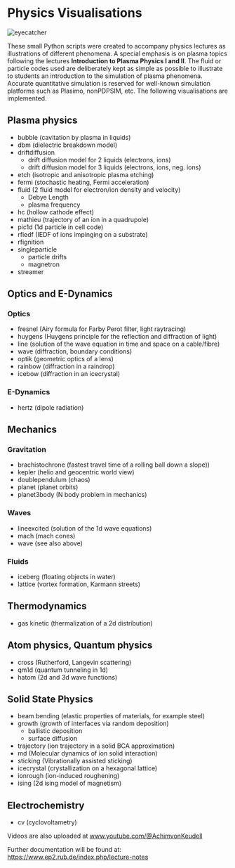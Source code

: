 # Physics Visualisations

![eyecatcher](https://user-images.githubusercontent.com/100088227/209437970-9c330da3-e5ef-4a33-9812-a1c5cda53f42.gif)

These small Python scripts were created to accompany physics lectures as illustrations of different phenomena. A special emphasis is on plasma topics following the lectures <b>Introduction to Plasma Physics I and II</b>. The fluid or particle codes used are deliberately kept as simple as possible to illustrate to students an introduction to the simulation of plasma phenomena. Accurate quantitative simulation is reserved for well-known simulation platforms such as Plasimo, nonPDPSIM, etc. The following visualisations are implemented.

## Plasma physics
* bubble (cavitation by plasma in liquids)
* dbm (dielectric breakdown model)
* driftdiffusion
  - drift diffusion model for 2 liquids (electrons, ions)
  - drift diffusion model for 3 liquids (electrons, ions, neg. ions)
* etch (isotropic and anisotropic plasma etching)
* fermi (stochastic heating, Fermi acceleration)
* fluid (2 fluid model for electron/ion density and velocity)
  - Debye Length
  - plasma frequency
* hc (hollow cathode effect) 
* mathieu (trajectory of an ion in a quadrupole)
* pic1d (1d particle in cell code)
* rfiedf (IEDF of ions impinging on a substrate)
* rfignition 
* singleparticle
  - particle drifts
  - magnetron
* streamer

## Optics and E-Dynamics
### Optics
* fresnel (Airy formula for Farby Perot filter, light raytracing)  
* huygens (Huygens principle for the reflection and diffraction of light)
* line (solution of the wave equation in time and space on a cable/fibre)
* wave (diffraction, boundary conditions)
* optik (geometric optics of a lens)
* rainbow (diffraction in a raindrop)
* icebow (diffraction in an icecrystal)
### E-Dynamics
* hertz (dipole radiation)
  
## Mechanics
### Gravitation
* brachistochrone (fastest travel time of a rolling ball down a slope))
* kepler (helio and geocentric world view)
* doublependulum (chaos)
* planet (planet orbits)
* planet3body (N body problem in mechanics)
### Waves
* lineexcited (solution of the 1d wave equations)
* mach (mach cones)
* wave (see also above)
### Fluids
* iceberg (floating objects in water)
* lattice (vortex formation, Karmann streets)

## Thermodynamics
* gas kinetic (thermalization of a 2d distribution)

## Atom physics, Quantum physics
* cross (Rutherford, Langevin scattering)
* qm1d (quantum tunneling in 1d)
* hatom (2d and 3d wave functions)

## Solid State Physics
* beam bending (elastic properties of materials, for example steel)
* growth (growth of interfaces via random deposition)
  - ballistic deposition
  - surface diffusion
* trajectory (ion trajectory in a solid BCA approximation)
* md (Molecular dynamics of ion solid interaction)
* sticking (Vibrationally assisted sticking)
* icecrystal (crystallization on a hexagonal lattice)
* ionrough (ion-induced roughening)
* ising (2d ising model of magnetism)

## Electrochemistry
* cv (cyclovoltametry)


Videos are also uploaded at www.youtube.com/@AchimvonKeudell

Further documentation will be found at: https://www.ep2.rub.de/index.php/lecture-notes
